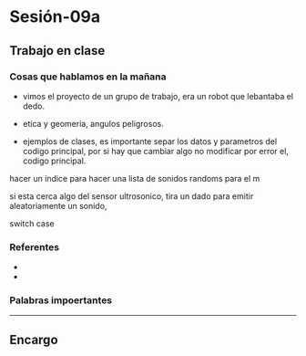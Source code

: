# Sesión-09a

## Trabajo en clase

### Cosas que hablamos en la mañana

- vimos el proyecto de un grupo de trabajo, era un robot que lebantaba el dedo.

- etica y geomeria, angulos peligrosos.

- ejemplos de clases, es importante separ los datos y parametros del codigo principal, por si hay que cambiar algo no modificar por error el, codigo principal.



hacer un indice para hacer una lista de sonidos randoms para el m

si esta cerca algo del sensor ultrosonico, tira un dado para emitir aleatoriamente un sonido, 

switch case

### Referentes

-

-

### Palabras impoertantes

---

## Encargo

###
